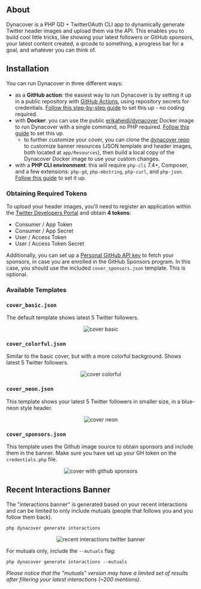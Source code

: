 ## About

Dynacover is a PHP GD + TwitterOAuth CLI app to dynamically generate Twitter header images and upload them via the API. This enables you to build cool little tricks, like showing your latest followers or GitHub sponsors, your latest content created, a qrcode to something, a progress bar for a goal, and whatever you can think of.

## Installation

You can run Dynacover in three different ways:

- as a **GitHub action**: the easiest way to run Dynacover is by setting it up in a public repository with [GitHub Actions](https://docs.github.com/en/actions), using repository secrets for credentials. [Follow this step-by-step guide](https://github.com/erikaheidi/dynacover/wiki/Setting-Up-Dynacover-with-GitHub-Actions) to set this up - no coding required.
- with **Docker**: you can use the public [erikaheidi/dynacover](https://hub.docker.com/repository/docker/erikaheidi/dynacover) Docker image to run Dynacover with a single command, no PHP required. [Follow this guide](https://github.com/erikaheidi/dynacover/wiki/Running-Dynacover-with-Docker) to set this up.
  - to further customize your cover, you can clone the [dynacover repo](https://hub.docker.com/repository/docker/erikaheidi/dynacover) to customize banner resources (JSON template and header images, both located at `app/Resources`), then build a local copy of the Dynacover Docker image to use your custom changes.
- with a **PHP CLI environment**: this will require `php-cli` 7.4+, Composer, and a few extensions: `php-gd`, `php-mbstring`, `php-curl`, and `php-json`. [Follow this guide](https://github.com/erikaheidi/dynacover/wiki/Running-Dynacover-on-a-PHP-CLI-environment) to set it up.

### Obtaining Required Tokens

To upload your header images, you'll need to register an application within the [Twitter Developers Portal](https://dev.twitter.com) and obtain **4 tokens**:

- Consumer / App Token
- Consumer / App Secret
- User / Access Token
- User / Access Token Secret

Additionally, you can set up a [Personal GitHub API key](https://github.com/settings/tokens) to fetch your sponsors, in case you are enrolled in the GitHub Sponsors program. In this case, you should use the included `cover_sponsors.json` template. This is optional.


### Available Templates

### `cover_basic.json`
The default template shows latest 5 Twitter followers.

<p align="center">
<img src="https://user-images.githubusercontent.com/293241/120888813-b559f700-c5fa-11eb-901f-0dac22afd662.png" alt="cover basic"/>
</p>

### `cover_colorful.json`
Similar to the basic cover, but with a more colorful background. Shows latest 5 Twitter followers.

<p align="center">
<img src="https://user-images.githubusercontent.com/293241/120889018-8abc6e00-c5fb-11eb-85ee-ba85d95851b7.png" alt="cover colorful"/>
</p>


### `cover_neon.json`
This template shows your latest 5 Twitter followers in smaller size, in a blue-neon style header.

<p align="center">
<img src="https://user-images.githubusercontent.com/293241/120889083-d53dea80-c5fb-11eb-86c6-e08420de124e.png" alt="cover neon"/>
</p>

### `cover_sponsors.json`
This template uses the Github image source to obtain sponsors and include them in the banner. Make sure you have set up your GH token on the `credentials.php` file.

<p align="center">
<img src="https://user-images.githubusercontent.com/293241/120888781-8c396680-c5fa-11eb-8d1d-f3889fdd06e7.png" alt="cover with github sponsors"/>
</p>

## Recent Interactions Banner

The "interactions banner" is generated based on your recent interactions and can be limited to only include mutuals (people that follows you and you follow them back).

```shell
php dynacover generate interactions
```

<p align="center">
<img src="https://user-images.githubusercontent.com/293241/124271726-1a433700-db3e-11eb-851b-2812d9df923b.png" alt="recent interactions twitter banner"/>
</p>


For mutuals only, include the `--mutuals` flag:

```shell
php dynacover generate interactions --mutuals
```

_Please notice that the "mutuals" version may have a limited set of results after filtering your latest interactions (~200 mentions)._


